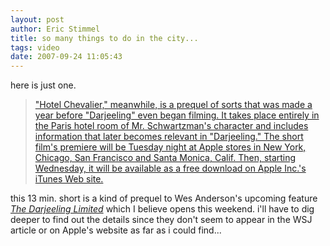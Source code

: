 ```yaml
---
layout: post
author: Eric Stimmel
title: so many things to do in the city...
tags: video
date: 2007-09-24 11:05:43
--- 
```



here is just one.

> ["Hotel Chevalier," meanwhile, is a prequel of sorts that was made a year before "Darjeeling" even began filming. It takes place entirely in the Paris hotel room of Mr. Schwartzman's character and includes information that later becomes relevant in "Darjeeling." The short film's premiere will be Tuesday night at Apple stores in New York, Chicago, San Francisco and Santa Monica, Calif. Then, starting Wednesday, it will be available as a free download on Apple Inc.'s iTunes Web site.][]

this 13 min. short is a kind of prequel to Wes Anderson's upcoming feature *[The Darjeeling Limited][]* which I believe opens this weekend. i'll have to dig deeper to find out the details since they don't seem to appear in the WSJ article or on Apple's website as far as i could find...

  ["Hotel Chevalier," meanwhile, is a prequel of sorts that was made a year before "Darjeeling" even began filming. It takes place entirely in the Paris hotel room of Mr. Schwartzman's character and includes information that later becomes relevant in "Darjeeling." The short film's premiere will be Tuesday night at Apple stores in New York, Chicago, San Francisco and Santa Monica, Calif. Then, starting Wednesday, it will be available as a free download on Apple Inc.'s iTunes Web site.]: http://online.wsj.com/public/article/SB119059131017936814-OZZOI_tuNSFSpeesiCSjM_Wl0xc_20080923.html
  [The Darjeeling Limited]: http://www.imdb.com/title/tt0838221/

